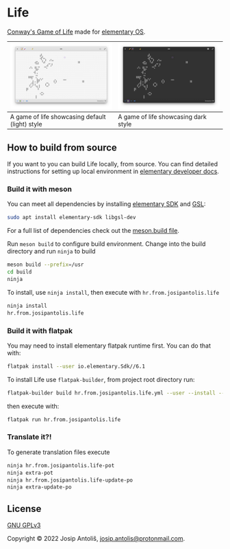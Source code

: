 <h1>Life</h1>

[Conway's Game of Life](https://en.wikipedia.org/wiki/Conway%27s_Game_of_Life) made for [elementary OS](https://elementary.io/).

|![Default style screenshot](data/screenshots/default.png)|![Dark style screenshot](data/screenshots/dark.png)          |
|---------------------------------------------------------|-----------------------------------------------------------------|
| A game of life showcasing default (light) style  | A game of life showcasing dark style |


## How to build from source

If you want to you can build Life locally, from source. You can find detailed instructions for setting up local environment in [elementary developer docs](https://docs.elementary.io/develop/writing-apps/the-basic-setup).

### Build it with meson

You can meet all dependencies by installing [elementary SDK](https://docs.elementary.io/develop/writing-apps/the-basic-setup#development-libraries) and [GSL](https://www.gnu.org/software/gsl/):

```sh
sudo apt install elementary-sdk libgsl-dev
```

For a full list of dependencies check out the [meson.build file](meson.build).

Run `meson build` to configure build environment. Change into the build directory and run `ninja` to build

```sh
meson build --prefix=/usr
cd build
ninja
```

To install, use `ninja install`, then execute with `hr.from.josipantolis.life`

```sh
ninja install
hr.from.josipantolis.life
```

### Build it with flatpak

You may need to install elementary flatpak runtime first. You can do that with:

```sh
flatpak install --user io.elementary.Sdk//6.1
```

To install Life use `flatpak-builder`, from project root directory run:

```sh
flatpak-builder build hr.from.josipantolis.life.yml --user --install --force-clean
```

then execute with:

```sh
flatpak run hr.from.josipantolis.life
```

### Translate it?!

To generate translation files execute

```sh
ninja hr.from.josipantolis.life-pot
ninja extra-pot
ninja hr.from.josipantolis.life-update-po
ninja extra-update-po
```

## License

[GNU GPLv3](COPYING)

Copyright © 2022 Josip Antoliš, josip.antolis@protonmail.com.
